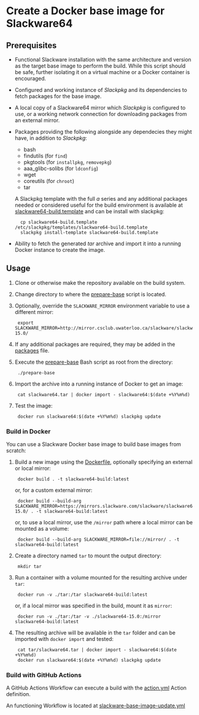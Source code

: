 # Create a Docker base image for Slackware64

## Prerequisites

* Functional Slackware installation with the same architecture and version as the target base image to perform the build. While this script should be safe, further isolating it on a virtual machine or a Docker container is encouraged.
* Configured and working instance of _Slackpkg_ and its dependencies to fetch packages for the base image.
* A local copy of a Slackware64 mirror which _Slackpkg_ is configured to use, or a working network connection for downloading packages from an external mirror.
* Packages providing the following alongside any dependecies they might have, in addition to _Slackpkg_:
    * bash
    * findutils (for `find`)
    * pkgtools (for `installpkg`, `removepkg`)
    * aaa_glibc-solibs (for `ldconfig`)
    * wget
    * coreutils (for `chroot`)
    * tar

    A Slackpkg template with the full _a_ series and any additional packages needed or considered useful for the build environment is available at [slackware64-build.template](slackware64-build.template) and can be install with slackpkg:

        cp slackware64-build.template /etc/slackpkg/templates/slackware64-build.template
        slackpkg install-template slackware64-build.template

* Ability to fetch the generated _tar_ archive and import it into a running Docker instance to create the image.

## Usage

1. Clone or otherwise make the repository available on the build system.
1. Change directory to where the [prepare-base](prepare-base) script is located.
1. Optionally, override the `SLACKWARE_MIRROR` environment variable to use a different mirror:

        export SLACKWARE_MIRROR=http://mirror.csclub.uwaterloo.ca/slackware/slackware64-15.0/

1. If any additional packages are required, they may be added in the [packages](packages) file.
1. Execute the [prepare-base](prepare-base) Bash script as root from the directory: 

        ./prepare-base

1. Import the archive into a running instance of Docker to get an image:

        cat slackware64.tar | docker import - slackware64:$(date +%Y%m%d)

1. Test the image:

        docker run slackware64:$(date +%Y%m%d) slackpkg update

### Build in Docker

You can use a Slackware Docker base image to build base images from scratch:

1. Build a new image using the [Dockerfile](Dockerfile), optionally specifying an external or local mirror:

        docker build . -t slackware64-build:latest

    or, for a custom external mirror:

        docker build --build-arg SLACKWARE_MIRROR=https://mirrors.slackware.com/slackware/slackware64-15.0/ . -t slackware64-build:latest

    or, to use a local mirror, use the `/mirror` path where a local mirror can be mounted as a volume:

        docker build --build-arg SLACKWARE_MIRROR=file://mirror/ . -t slackware64-build:latest

1. Create a directory named `tar` to mount the output directory:

        mkdir tar

1. Run a container with a volume mounted for the resulting archive under `tar`:

        docker run -v ./tar:/tar slackware64-build:latest

    or, if a local mirror was specified in the build, mount it as `mirror`:

        docker run -v ./tar:/tar -v ./slackware64-15.0:/mirror slackware64-build:latest

1. The resulting archive will be available in the `tar` folder and can be imported with `docker import` and tested:

        cat tar/slackware64.tar | docker import - slackware64:$(date +%Y%m%d)
        docker run slackware64:$(date +%Y%m%d) slackpkg update

### Build with GitHub Actions

A GitHub Actions Workflow can execute a build with the [action.yml](action.yml) Action definition.

An functioning Workflow is located at [slackware-base-image-update.yml](.github/workflows/slackware-base-image-update.yml)